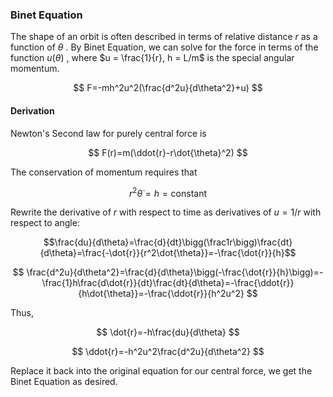 ### Binet Equation

The shape of an orbit is often described in terms of relative distance $r$ as a function of $\theta$ . By Binet Equation, we can solve for the force in terms of the function $u(\theta)$ , where $u = \frac{1}{r}, h = L/m$ is the special angular momentum. 


$$
F=-mh^2u^2(\frac{d^2u}{d\theta^2}+u)
$$

#### Derivation

Newton's Second law for purely central force is


$$
F(r)=m(\ddot{r}-r\dot{\theta}^2)
$$

The conservation of momentum requires that

$$
r^2\dot{\theta}=h=\text{constant}
$$

Rewrite the derivative of $r$ with respect to time as derivatives of $u=1/r$ with respect to angle:


$$\frac{du}{d\theta}=\frac{d}{dt}\bigg(\frac1r\bigg)\frac{dt}{d\theta}=\frac{-\dot{r}}{r^2\dot{\theta}}=-\frac{\dot{r}}{h}$$

$$
\frac{d^2u}{d\theta^2}=\frac{d}{d\theta}\bigg(-\frac{\dot{r}}{h}\bigg)=-\frac{1}h\frac{d\dot{r}}{dt}\frac{dt}{d\theta}=-\frac{\ddot{r}}{h\dot{\theta}}=-\frac{\ddot{r}}{h^2u^2}
$$

Thus,


$$
\dot{r}=-h\frac{du}{d\theta}
$$

$$
\ddot{r}=-h^2u^2\frac{d^2u}{d\theta^2}
$$

Replace it back into the original equation for our central force, we get the Binet Equation as desired.
